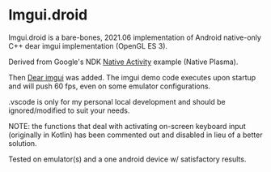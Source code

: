 Imgui.droid
=============

Imgui.droid is a bare-bones, 2021.06 implementation of Android native-only C++ dear imgui implementation (OpenGL ES 3).

Derived from Google's NDK [Native Activity](http://developer.android.com/reference/android/app/NativeActivity.html) example (Native Plasma).

Then [Dear imgui](https://github.com/ocornut/imgui) was added. The imgui demo code executes upon startup and will push 60 fps, even on some emulator configurations.

.vscode is only for my personal local development and should be ignored/modified to suit your needs.

NOTE: the functions that deal with activating on-screen keyboard input (originally in Kotlin) has been commented out and disabled in lieu of a better solution.

Tested on emulator(s) and a one android device w/ satisfactory results.
